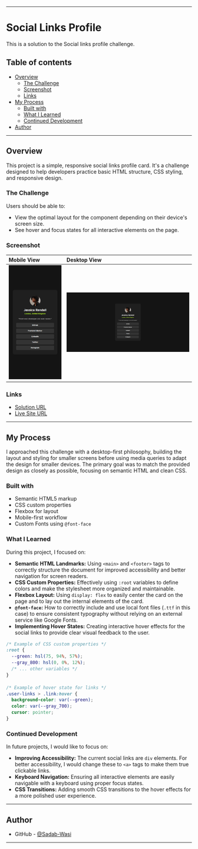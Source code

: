 
---
# Social Links Profile

This is a solution to the Social links profile challenge.

## Table of contents

  - [Overview](#overview)
      - [The Challenge](#the-challenge)
      - [Screenshot](#screenshot)
      - [Links](#links)
  - [My Process](#my-process)
      - [Built with](#built-with)
      - [What I Learned](#what-i-learned)
      - [Continued Development](#continued-development)
  - [Author](#author)

-----

## Overview

This project is a simple, responsive social links profile card. It's a challenge designed to help developers practice basic HTML structure, CSS styling, and responsive design.

### The Challenge

Users should be able to:

  - View the optimal layout for the component depending on their device's screen size.
  - See hover and focus states for all interactive elements on the page.

### Screenshot


| Mobile View | Desktop View |
| :--- | :--- |
| ![Mobile preview](./preview/mobile.png) | ![Desktop preview](./preview/desktop.png) |

### Links

  - [Solution URL](https://github.com/Sadab-Wasi/Social-links-profile/blob/main/index.html)
  - [Live Site URL]()

-----

## My Process

I approached this challenge with a desktop-first philosophy, building the layout and styling for smaller screens before using media queries to adapt the design for smaller devices. The primary goal was to match the provided design as closely as possible, focusing on semantic HTML and clean CSS.

### Built with

  - Semantic HTML5 markup
  - CSS custom properties
  - Flexbox for layout
  - Mobile-first workflow
  - Custom Fonts using `@font-face`

### What I Learned

During this project, I focused on:

  - **Semantic HTML Landmarks:** Using `<main>` and `<footer>` tags to correctly structure the document for improved accessibility and better navigation for screen readers.
  - **CSS Custom Properties:** Effectively using `:root` variables to define colors and make the stylesheet more organized and maintainable.
  - **Flexbox Layout:** Using `display: flex` to easily center the card on the page and to lay out the internal elements of the card.
  - **`@font-face`:** How to correctly include and use local font files (`.ttf` in this case) to ensure consistent typography without relying on an external service like Google Fonts.
  - **Implementing Hover States:** Creating interactive hover effects for the social links to provide clear visual feedback to the user.

<!-- end list -->

```css
/* Example of CSS custom properties */
:root {
  --green: hsl(75, 94%, 57%);
  --gray_800: hsl(0, 0%, 12%);
  /* ... other variables */
}

/* Example of hover state for links */
.user-links > .link:hover {
  background-color: var(--green);
  color: var(--gray_700);
  cursor: pointer;
}
```

### Continued Development

In future projects, I would like to focus on:

  - **Improving Accessibility:** The current social links are `div` elements. For better accessibility, I would change these to `<a>` tags to make them true clickable links.
  - **Keyboard Navigation:** Ensuring all interactive elements are easily navigable with a keyboard using proper focus states.
  - **CSS Transitions:** Adding smooth CSS transitions to the hover effects for a more polished user experience.

-----

## Author

  - GitHub - [@Sadab-Wasi](https://www.google.com/search?q=https://github.com/Sadab-Wasi)

-----